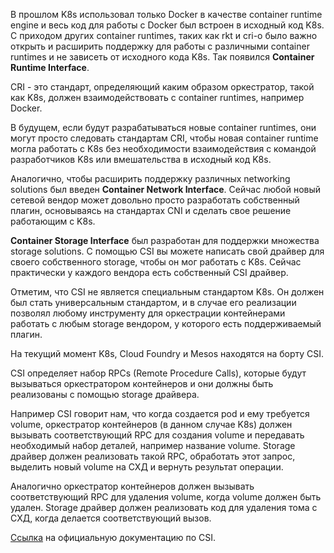В прошлом K8s использовал только Docker в качестве container runtime engine и весь код для работы с Docker был встроен в исходный код K8s. С приходом других container runtimes, таких как rkt и cri-o было важно открыть и расширить поддержку для работы с различными container runtimes и не зависеть от исходного кода K8s. Так появился **Container Runtime Interface**.

CRI - это стандарт, определяющий каким образом оркестратор, такой как K8s, должен взаимодействовать с container runtimes, например Docker.

В будущем, если будут разрабатываться новые container runtimes, они могут просто следовать стандартам CRI, чтобы новая container runtime могла работать с K8s без необходимости взаимодействия с командой разработчиков K8s или вмешательства в исходный код K8s.

Аналогично, чтобы расширить поддержку различных networking solutions был введен **Container Network Interface**. Сейчас любой новый сетевой вендор может довольно просто разработать собственный плагин, основываясь на стандартах CNI и сделать свое решение работающим с K8s.

**Container Storage Interface** был разработан для поддержки множества storage solutions. С помощью CSI вы можете написать свой драйвер для своего собственного storage, чтобы он мог работать с K8s. Сейчас практически у каждого вендора есть собственный CSI драйвер.

Отметим, что CSI не является специальным стандартом K8s. Он должен был стать универсальным стандартом, и в случае его реализации позволял любому инструменту для оркестрации контейнерами работать с любым storage вендором, у которого есть поддерживаемый плагин.

На текущий момент K8s, Cloud Foundry и Mesos находятся на борту CSI.

CSI определяет набор RPCs (Remote Procedure Calls), которые будут вызываться оркестратором контейнеров и они должны быть реализованы с помощью storage драйвера.

Например CSI говорит нам, что когда создается pod и ему требуется volume, оркестратор контейнеров (в данном случае K8s) должен вызывать соответствующий RPC для создания volume и передавать необходимый набор деталей, например название volume. Storage драйвер должен реализовать такой RPC, обработать этот запрос, выделить новый volume на СХД и вернуть результат операции.

Аналогично оркестратор контейнеров должен вызывать соответствующий RPC для удаления volume, когда volume должен быть удален. Storage драйвер должен реализовать код для удаления тома с СХД, когда делается соответствующий вызов.

[Ссылка](https://github.com/container-storage-interface/spec/blob/master/spec.md) на официальную документацию по CSI.